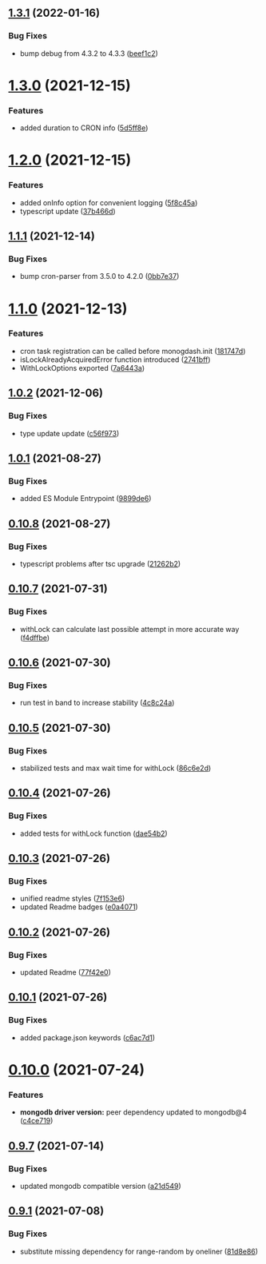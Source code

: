 ## [1.3.1](https://github.com/VaclavObornik/mongodash/compare/v1.3.0...v1.3.1) (2022-01-16)


### Bug Fixes

* bump debug from 4.3.2 to 4.3.3 ([beef1c2](https://github.com/VaclavObornik/mongodash/commit/beef1c201de003f8e2a399ba98a82fa40cfa6c3b))

# [1.3.0](https://github.com/VaclavObornik/mongodash/compare/v1.2.0...v1.3.0) (2021-12-15)


### Features

* added duration to CRON info ([5d5ff8e](https://github.com/VaclavObornik/mongodash/commit/5d5ff8e4a625002eaf3d6ba55b63051999d12381))

# [1.2.0](https://github.com/VaclavObornik/mongodash/compare/v1.1.1...v1.2.0) (2021-12-15)


### Features

* added onInfo option for convenient logging ([5f8c45a](https://github.com/VaclavObornik/mongodash/commit/5f8c45afcfbabb824310573d99231d42480a4ff5))
* typescript update ([37b466d](https://github.com/VaclavObornik/mongodash/commit/37b466db1f90d88d9f6f5aa40a616a26fb51a2ee))

## [1.1.1](https://github.com/VaclavObornik/mongodash/compare/v1.1.0...v1.1.1) (2021-12-14)


### Bug Fixes

* bump cron-parser from 3.5.0 to 4.2.0 ([0bb7e37](https://github.com/VaclavObornik/mongodash/commit/0bb7e37042d61c39e2d1287b9c4d6543b3f3827b))

# [1.1.0](https://github.com/VaclavObornik/mongodash/compare/v1.0.2...v1.1.0) (2021-12-13)


### Features

* cron task registration can be called before monogdash.init ([181747d](https://github.com/VaclavObornik/mongodash/commit/181747ddd7a1dbba7671561bc3e49ae0eddb3ee0))
* isLockAlreadyAcquiredError function introduced ([2741bff](https://github.com/VaclavObornik/mongodash/commit/2741bffbfcc7858175fbff8ea62ffb0f42af4a86))
* WithLockOptions exported ([7a6443a](https://github.com/VaclavObornik/mongodash/commit/7a6443a568bffa60fff852bf1c072938bdf20481))

## [1.0.2](https://github.com/VaclavObornik/mongodash/compare/v1.0.1...v1.0.2) (2021-12-06)


### Bug Fixes

* type update update ([c56f973](https://github.com/VaclavObornik/mongodash/commit/c56f97325131b011aa7d0e7f1b95bf5ce3dbf527))

## [1.0.1](https://github.com/VaclavObornik/mongodash/compare/v1.0.0...v1.0.1) (2021-08-27)


### Bug Fixes

* added ES Module Entrypoint ([9899de6](https://github.com/VaclavObornik/mongodash/commit/9899de6d3a93b2de915a33f9fc05ec1c2f68b1a6))

## [0.10.8](https://github.com/VaclavObornik/mongodash/compare/v0.10.7...v0.10.8) (2021-08-27)


### Bug Fixes

* typescript problems after tsc upgrade ([21262b2](https://github.com/VaclavObornik/mongodash/commit/21262b2ec1160914e8796d595c461beea828b58e))

## [0.10.7](https://github.com/VaclavObornik/mongodash/compare/v0.10.6...v0.10.7) (2021-07-31)


### Bug Fixes

* withLock can calculate last possible attempt in more accurate way ([f4dffbe](https://github.com/VaclavObornik/mongodash/commit/f4dffbe5521b0b834ddc2a4af975caa31f2ae127))

## [0.10.6](https://github.com/VaclavObornik/mongodash/compare/v0.10.5...v0.10.6) (2021-07-30)


### Bug Fixes

* run test in band to increase stability ([4c8c24a](https://github.com/VaclavObornik/mongodash/commit/4c8c24a0ab33fcc19e5c9e08ce5892dff3630980))

## [0.10.5](https://github.com/VaclavObornik/mongodash/compare/v0.10.4...v0.10.5) (2021-07-30)


### Bug Fixes

* stabilized tests and max wait time for withLock ([86c6e2d](https://github.com/VaclavObornik/mongodash/commit/86c6e2d27d153c609586731776cc5a0a8ae37d81))

## [0.10.4](https://github.com/VaclavObornik/mongodash/compare/v0.10.3...v0.10.4) (2021-07-26)


### Bug Fixes

* added tests for withLock function ([dae54b2](https://github.com/VaclavObornik/mongodash/commit/dae54b23e9a2d4ad5277b8fb43ede1c586526b40))

## [0.10.3](https://github.com/VaclavObornik/mongodash/compare/v0.10.2...v0.10.3) (2021-07-26)


### Bug Fixes

* unified readme styles ([7f153e6](https://github.com/VaclavObornik/mongodash/commit/7f153e6f09d791296793991dcfdbfab0a7d10277))
* updated Readme badges ([e0a4071](https://github.com/VaclavObornik/mongodash/commit/e0a4071cfb1f5a358bfd710bd82dc348b2ee72fa))

## [0.10.2](https://github.com/VaclavObornik/mongodash/compare/v0.10.1...v0.10.2) (2021-07-26)


### Bug Fixes

* updated Readme ([77f42e0](https://github.com/VaclavObornik/mongodash/commit/77f42e04af577225394f6223a6efec1308d45997))

## [0.10.1](https://github.com/VaclavObornik/mongodash/compare/v0.10.0...v0.10.1) (2021-07-26)


### Bug Fixes

* added package.json keywords ([c6ac7d1](https://github.com/VaclavObornik/mongodash/commit/c6ac7d11a19b72dbb58d13135be058f4430522c7))

# [0.10.0](https://github.com/VaclavObornik/mongodash/compare/v0.9.7...v0.10.0) (2021-07-24)


### Features

* **mongodb driver version:** peer dependency updated to mongodb@4 ([c4ce719](https://github.com/VaclavObornik/mongodash/commit/c4ce7193b81b80f44eb2d1033c5ed8ad07004b36))

## [0.9.7](https://github.com/VaclavObornik/mongodash/compare/v0.9.6...v0.9.7) (2021-07-14)


### Bug Fixes

* updated mongodb compatible version ([a21d549](https://github.com/VaclavObornik/mongodash/commit/a21d549d24d69f9d93f8df4fc83c13ddf6d575d3))

## [0.9.1](https://github.com/VaclavObornik/mongodash/compare/v0.9.0...v0.9.1) (2021-07-08)


### Bug Fixes

* substitute missing dependency for range-random by oneliner ([81d8e86](https://github.com/VaclavObornik/mongodash/commit/81d8e861318fbdbcc5342ad23b11700baba11e7c))
